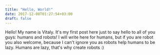 ```yaml
---
title: "Hello, World!"
date: 2017-12-08T01:27:54+03:00
draft: false
---
```


Hello! My name is Vitaly. It's my first post here just to say hello to all of you guys: humans and robots! I will write here for humans, but if you are robot you also welcome, because I can't ignore you as robots help humans to be lazy. Humans are lazy, that's why create robots :)

